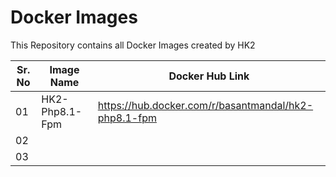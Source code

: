 # Docker Images

This Repository contains all Docker Images created by HK2 

| Sr. No | Image Name     | Docker Hub Link                                      |
|--------|----------------|------------------------------------------------------|
| 01     | HK2-Php8.1-Fpm | https://hub.docker.com/r/basantmandal/hk2-php8.1-fpm |
| 02     |                |                                                      |
| 03     |                |                                                      |